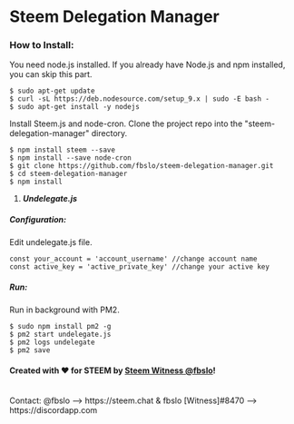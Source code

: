 # Steem Delegation Manager

### How to Install:

You need node.js installed. If you already have Node.js and npm installed, you can skip this part.
```
$ sudo apt-get update
$ curl -sL https://deb.nodesource.com/setup_9.x | sudo -E bash -
$ sudo apt-get install -y nodejs
```

Install Steem.js and node-cron. Clone the project repo into the "steem-delegation-manager" directory.
```
$ npm install steem --save
$ npm install --save node-cron
$ git clone https://github.com/fbslo/steem-delegation-manager.git
$ cd steem-delegation-manager
$ npm install
```

1) ***Undelegate.js***
##### Configuration:
Edit undelegate.js file.

```
const your_account = 'account_username' //change account name
const active_key = 'active_private_key' //change your active key
```

##### Run:
Run in background with PM2.
```
$ sudo npm install pm2 -g
$ pm2 start undelegate.js
$ pm2 logs undelegate
$ pm2 save
```



#### Created with :heart: for STEEM by [Steem Witness @fbslo](https://steemconnect.com/sign/account-witness-vote?witness=fbslo&approve=1)!
<br>
Contact: @fbslo --> https://steem.chat & fbslo [Witness]#8470 --> https://discordapp.com
